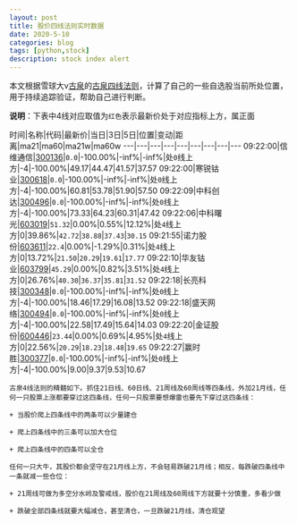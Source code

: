 ```yaml
---
layout: post
title: 股价四线法则实时数据
date: 2020-5-10
categories: blog
tags: [python,stock]
description: stock index alert
---
```



本文根据雪球大v[古泉](https://xueqiu.com/u/7148646888)的[古泉四线法则](https://xueqiu.com/7148646888/130498192)，计算了自己的一些自选股当前所处位置，用于持续追踪验证，帮助自己进行判断。

**说明**：下表中4线对应取值为`红色`表示最新价处于对应指标上方，属正面

时间|名称|代码|最新价|当日|3日|5日|位置|变动|距离|ma21|ma60|ma21w|ma60w
---|---|---|---|---|---|---|---|---
09:22:00|信维通信|[300136](https://xueqiu.com/S/SZ300136)|`0.0`|-100.00%|-inf%|-inf%|处`0`线上方|-4|-100.00%|49.17|44.47|41.57|37.57
09:22:00|寒锐钴业|[300618](https://xueqiu.com/S/SZ300618)|`0.0`|-100.00%|-inf%|-inf%|处`0`线上方|-4|-100.00%|60.81|53.78|51.90|57.50
09:22:09|中科创达|[300496](https://xueqiu.com/S/SZ300496)|`0.0`|-100.00%|-inf%|-inf%|处`0`线上方|-4|-100.00%|73.33|64.23|60.31|47.42
09:22:06|中科曙光|[603019](https://xueqiu.com/S/SH603019)|`51.32`|0.00%|0.55%|12.12%|处`4`线上方|0|39.86%|`42.72`|`38.88`|`37.43`|`30.15`
09:21:55|诺力股份|[603611](https://xueqiu.com/S/SH603611)|`22.4`|0.00%|-1.29%|0.31%|处`4`线上方|0|13.72%|`21.50`|`20.29`|`19.61`|`17.77`
09:22:10|华友钴业|[603799](https://xueqiu.com/S/SH603799)|`45.29`|0.00%|0.82%|3.51%|处`4`线上方|0|26.76%|`40.30`|`36.37`|`35.81`|`31.52`
09:22:18|长亮科技|[300348](https://xueqiu.com/S/SZ300348)|`0.0`|-100.00%|-inf%|-inf%|处`0`线上方|-4|-100.00%|18.46|17.29|16.08|13.52
09:22:18|盛天网络|[300494](https://xueqiu.com/S/SZ300494)|`0.0`|-100.00%|-inf%|-inf%|处`0`线上方|-4|-100.00%|22.58|17.49|15.64|14.03
09:22:20|金证股份|[600446](https://xueqiu.com/S/SH600446)|`23.44`|0.00%|0.69%|4.95%|处`4`线上方|0|22.56%|`20.29`|`18.23`|`18.48`|`19.65`
09:22:27|赢时胜|[300377](https://xueqiu.com/S/SZ300377)|`0.0`|-100.00%|-inf%|-inf%|处`0`线上方|-4|-100.00%|9.00|9.37|9.53|10.67

```
古泉4线法则的精髓如下。抓住21日线、60日线、21周线及60周线等四条线，外加21月线，任何一只股票上涨都要穿过这四条线，任何一只股票要想爆雷也要先下穿过这四条线：

+ 当股价爬上四条线中的两条可以少量建仓

+ 爬上四条线中的三条可以加大仓位

+ 爬上四条线中的四条可以全仓

任何一只大牛，其股价都会坚守在21月线上方，不会轻易跌破21月线；相反，每跌破四条线中一条就减一些仓位：

+ 21周线可做为多空分水岭及警戒线，股价在21周线及60周线下方就要十分慎重，多看少做

+ 跌破全部四条线就要大幅减仓，甚至清仓，一旦跌破21月线，清仓观望
```